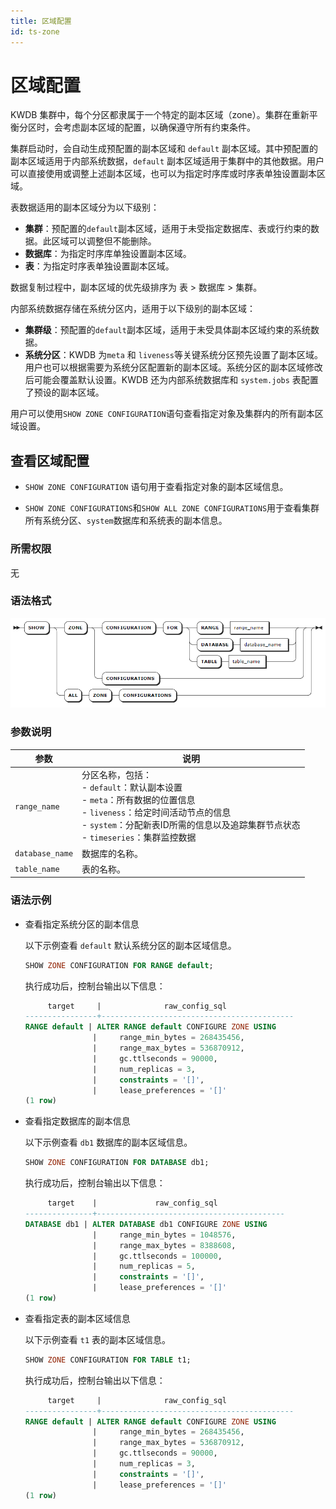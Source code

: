 ```yaml
---
title: 区域配置
id: ts-zone
---
```


# 区域配置

 KWDB 集群中，每个分区都隶属于一个特定的副本区域（zone）。集群在重新平衡分区时，会考虑副本区域的配置，以确保遵守所有约束条件。

集群启动时，会自动生成预配置的副本区域和 `default` 副本区域。其中预配置的副本区域适用于内部系统数据，`default` 副本区域适用于集群中的其他数据。用户可以直接使用或调整上述副本区域，也可以为指定时序库或时序表单独设置副本区域。

表数据适用的副本区域分为以下级别：

- **集群**：预配置的`default`副本区域，适用于未受指定数据库、表或行约束的数据。此区域可以调整但不能删除。
- **数据库**：为指定时序库单独设置副本区域。
- **表**：为指定时序表单独设置副本区域。

数据复制过程中，副本区域的优先级排序为 表 > 数据库 > 集群。

内部系统数据存储在系统分区内，适用于以下级别的副本区域：

- **集群级**：预配置的`default`副本区域，适用于未受具体副本区域约束的系统数据。
- **系统分区**：KWDB 为`meta` 和 `liveness`等关键系统分区预先设置了副本区域。用户也可以根据需要为系统分区配置新的副本区域。系统分区的副本区域修改后可能会覆盖默认设置。KWDB 还为内部系统数据库和 `system.jobs` 表配置了预设的副本区域。

用户可以使用`SHOW ZONE CONFIGURATION`语句查看指定对象及集群内的所有副本区域设置。

## 查看区域配置

- `SHOW ZONE CONFIGURATION` 语句用于查看指定对象的副本区域信息。

- `SHOW ZONE CONFIGURATIONS`和`SHOW ALL ZONE CONFIGURATIONS`用于查看集群所有系统分区、`system`数据库和系统表的副本信息。

### 所需权限

无

### 语法格式

![](../../../static/sql-reference/ts-show-zone.png)

### 参数说明

| 参数 | 说明 |
| --- | --- |
| `range_name` | 分区名称，包括：<br>-  `default`：默认副本设置<br>- `meta`：所有数据的位置信息<br>- `liveness`：给定时间活动节点的信息 <br>- `system`：分配新表ID所需的信息以及追踪集群节点状态<br>- `timeseries`：集群监控数据 |
| `database_name` | 数据库的名称。 |
| `table_name` | 表的名称。 |

### 语法示例

- 查看指定系统分区的副本信息
  
     以下示例查看 `default` 默认系统分区的副本区域信息。
     
     ```sql
     SHOW ZONE CONFIGURATION FOR RANGE default;
     ```
     
     执行成功后，控制台输出以下信息：
     
     ```sql
          target     |              raw_config_sql
     ----------------+-------------------------------------------
     RANGE default | ALTER RANGE default CONFIGURE ZONE USING
                    |     range_min_bytes = 268435456,
                    |     range_max_bytes = 536870912,
                    |     gc.ttlseconds = 90000,
                    |     num_replicas = 3,
                    |     constraints = '[]',
                    |     lease_preferences = '[]'
     (1 row)
     ```
     
- 查看指定数据库的副本信息
  
     以下示例查看 `db1` 数据库的副本区域信息。
     
     ```sql
     SHOW ZONE CONFIGURATION FOR DATABASE db1;
     ```
     
     执行成功后，控制台输出以下信息：
     
     ```sql
          target    |             raw_config_sql
     ---------------+------------------------------------------
     DATABASE db1 | ALTER DATABASE db1 CONFIGURE ZONE USING
                    |     range_min_bytes = 1048576,
                    |     range_max_bytes = 8388608,
                    |     gc.ttlseconds = 100000,
                    |     num_replicas = 5,
                    |     constraints = '[]',
                    |     lease_preferences = '[]'
     (1 row)
     ```
     
- 查看指定表的副本区域信息
  
     以下示例查看 `t1` 表的副本区域信息。
     
     ```sql
     SHOW ZONE CONFIGURATION FOR TABLE t1;
     ```
     
     执行成功后，控制台输出以下信息：
     
     ```sql
          target     |              raw_config_sql
     ----------------+-------------------------------------------
     RANGE default | ALTER RANGE default CONFIGURE ZONE USING
                    |     range_min_bytes = 268435456,
                    |     range_max_bytes = 536870912,
                    |     gc.ttlseconds = 90000,
                    |     num_replicas = 3,
                    |     constraints = '[]',
                    |     lease_preferences = '[]'
     (1 row)
     ```